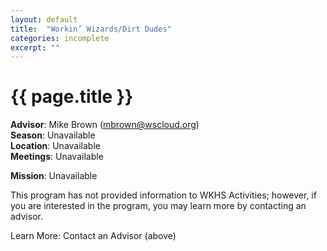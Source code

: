 ```yaml
---
layout: default
title:  "Workin’ Wizards/Dirt Dudes"
categories: incomplete
excerpt: ""
---
```


# {{ page.title }}

**Advisor**: Mike Brown (<mbrown@wscloud.org>)
<br/>**Season**: Unavailable
<br/>**Location**: Unavailable
<br/>**Meetings**: Unavailable

**Mission**: Unavailable

This program has not provided information to WKHS Activities; however, if you are interested in the program, you may learn more by contacting an advisor.

Learn More: Contact an Advisor (above)